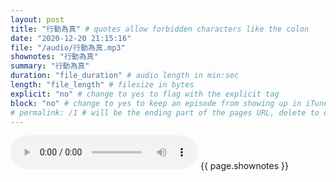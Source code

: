 ```yaml
---
layout: post
title: "行動為真" # quotes allow forbidden characters like the colon
date: "2020-12-20 21:15:16"
file: "/audio/行動為真.mp3"
shownotes: "行動為真"
summary: "行動為真"
duration: "file_duration" # audio length in min:sec
length: "file_length" # filesize in bytes
explicit: "no" # change to yes to flag with the explicit tag
block: "no" # change to yes to keep an episode from showing up in iTunes
# permalink: /1 # will be the ending part of the pages URL, delete to default to the title
---
```


<audio controls>
<source src="{{site.url}}{{site.baseurl}}{{ page.file }}" type="audio/x-mp3">
Your browser does not support the audio element.
</audio>
{{ page.shownotes }}
